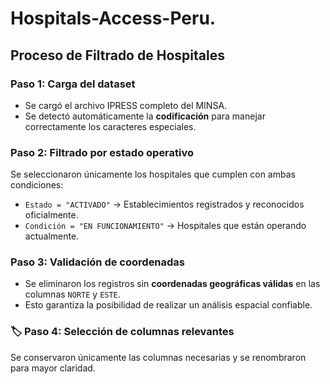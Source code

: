 # Hospitals-Access-Peru.

## Proceso de Filtrado de Hospitales

###  Paso 1: Carga del dataset
- Se cargó el archivo IPRESS completo del MINSA.  
- Se detectó automáticamente la **codificación** para manejar correctamente los caracteres especiales.

###  Paso 2: Filtrado por estado operativo
Se seleccionaron únicamente los hospitales que cumplen con ambas condiciones:  
- `Estado = "ACTIVADO"` → Establecimientos registrados y reconocidos oficialmente.  
- `Condición = "EN FUNCIONAMIENTO"` → Hospitales que están operando actualmente.  

###  Paso 3: Validación de coordenadas
- Se eliminaron los registros sin **coordenadas geográficas válidas** en las columnas `NORTE` y `ESTE`.  
- Esto garantiza la posibilidad de realizar un análisis espacial confiable.  

### 🏷 Paso 4: Selección de columnas relevantes
Se conservaron únicamente las columnas necesarias y se renombraron para mayor claridad.  
